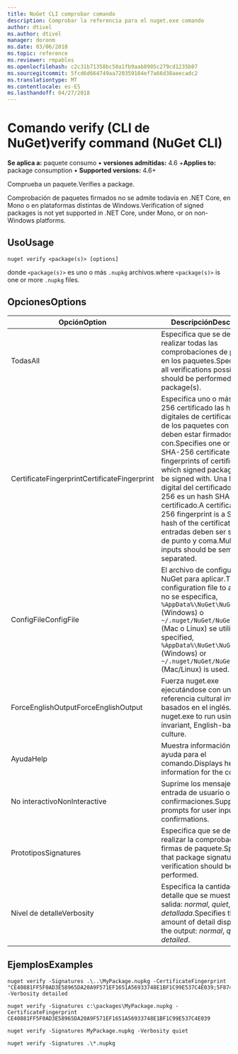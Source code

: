 ```yaml
---
title: NuGet CLI comprobar comando
description: Comprobar la referencia para el nuget.exe comando
author: dtivel
ms.author: dtivel
manager: doronm
ms.date: 03/06/2018
ms.topic: reference
ms.reviewer: rmpablos
ms.openlocfilehash: c2c31b71358bc50a1fb9aab8905c279cd1235b07
ms.sourcegitcommit: 5fcd6d664749aa720359104ef7a66d38aeecadc2
ms.translationtype: MT
ms.contentlocale: es-ES
ms.lasthandoff: 04/27/2018
---
```

# <a name="verify-command-nuget-cli"></a><span data-ttu-id="ece5a-103">Comando verify (CLI de NuGet)</span><span class="sxs-lookup"><span data-stu-id="ece5a-103">verify command (NuGet CLI)</span></span>

<span data-ttu-id="ece5a-104">**Se aplica a:** paquete consumo &bullet; **versiones admitidas:** 4.6 +</span><span class="sxs-lookup"><span data-stu-id="ece5a-104">**Applies to:** package consumption &bullet; **Supported versions:** 4.6+</span></span>

<span data-ttu-id="ece5a-105">Comprueba un paquete.</span><span class="sxs-lookup"><span data-stu-id="ece5a-105">Verifies a package.</span></span>

<span data-ttu-id="ece5a-106">Comprobación de paquetes firmados no se admite todavía en .NET Core, en Mono o en plataformas distintas de Windows.</span><span class="sxs-lookup"><span data-stu-id="ece5a-106">Verification of signed packages is not yet supported in .NET Core, under Mono, or on non-Windows platforms.</span></span>

## <a name="usage"></a><span data-ttu-id="ece5a-107">Uso</span><span class="sxs-lookup"><span data-stu-id="ece5a-107">Usage</span></span>

```cli
nuget verify <package(s)> [options]
```

<span data-ttu-id="ece5a-108">donde `<package(s)>` es uno o más `.nupkg` archivos.</span><span class="sxs-lookup"><span data-stu-id="ece5a-108">where `<package(s)>` is one or more `.nupkg` files.</span></span>

## <a name="options"></a><span data-ttu-id="ece5a-109">Opciones</span><span class="sxs-lookup"><span data-stu-id="ece5a-109">Options</span></span>

| <span data-ttu-id="ece5a-110">Opción</span><span class="sxs-lookup"><span data-stu-id="ece5a-110">Option</span></span> | <span data-ttu-id="ece5a-111">Descripción</span><span class="sxs-lookup"><span data-stu-id="ece5a-111">Description</span></span> |
| --- | --- |
| <span data-ttu-id="ece5a-112">Todas</span><span class="sxs-lookup"><span data-stu-id="ece5a-112">All</span></span> | <span data-ttu-id="ece5a-113">Especifica que se deben realizar todas las comprobaciones de posibles en los paquetes.</span><span class="sxs-lookup"><span data-stu-id="ece5a-113">Specifies that all verifications possible should be performed on the package(s).</span></span> |
| <span data-ttu-id="ece5a-114">CertificateFingerprint</span><span class="sxs-lookup"><span data-stu-id="ece5a-114">CertificateFingerprint</span></span> | <span data-ttu-id="ece5a-115">Especifica uno o más SHA-256 certificado las huellas digitales de certificados (s) de los paquetes con firma deben estar firmados con.</span><span class="sxs-lookup"><span data-stu-id="ece5a-115">Specifies one or more SHA-256 certificate fingerprints of certificates(s) which signed packages must be signed with.</span></span> <span data-ttu-id="ece5a-116">Una huella digital del certificado SHA-256 es un hash SHA-256 del certificado.</span><span class="sxs-lookup"><span data-stu-id="ece5a-116">A certificate SHA-256 fingerprint is a SHA-256 hash of the certificate.</span></span> <span data-ttu-id="ece5a-117">Varias entradas deben ser separado de punto y coma.</span><span class="sxs-lookup"><span data-stu-id="ece5a-117">Multiple inputs should be semicolon separated.</span></span> |
| <span data-ttu-id="ece5a-118">ConfigFile</span><span class="sxs-lookup"><span data-stu-id="ece5a-118">ConfigFile</span></span> | <span data-ttu-id="ece5a-119">El archivo de configuración de NuGet para aplicar.</span><span class="sxs-lookup"><span data-stu-id="ece5a-119">The NuGet configuration file to apply.</span></span> <span data-ttu-id="ece5a-120">Si no se especifica, `%AppData%\NuGet\NuGet.Config` (Windows) o `~/.nuget/NuGet/NuGet.Config` (Mac o Linux) se utiliza.</span><span class="sxs-lookup"><span data-stu-id="ece5a-120">If not specified, `%AppData%\NuGet\NuGet.Config` (Windows) or `~/.nuget/NuGet/NuGet.Config` (Mac/Linux) is used.</span></span>|
| <span data-ttu-id="ece5a-121">ForceEnglishOutput</span><span class="sxs-lookup"><span data-stu-id="ece5a-121">ForceEnglishOutput</span></span> | <span data-ttu-id="ece5a-122">Fuerza nuget.exe ejecutándose con una referencia cultural invariable, basados en el inglés.</span><span class="sxs-lookup"><span data-stu-id="ece5a-122">Forces nuget.exe to run using an invariant, English-based culture.</span></span> |
| <span data-ttu-id="ece5a-123">Ayuda</span><span class="sxs-lookup"><span data-stu-id="ece5a-123">Help</span></span> | <span data-ttu-id="ece5a-124">Muestra información de ayuda para el comando.</span><span class="sxs-lookup"><span data-stu-id="ece5a-124">Displays help information for the command.</span></span> |
| <span data-ttu-id="ece5a-125">No interactivo</span><span class="sxs-lookup"><span data-stu-id="ece5a-125">NonInteractive</span></span> | <span data-ttu-id="ece5a-126">Suprime los mensajes para la entrada de usuario o confirmaciones.</span><span class="sxs-lookup"><span data-stu-id="ece5a-126">Suppresses prompts for user input or confirmations.</span></span> |
| <span data-ttu-id="ece5a-127">Prototipos</span><span class="sxs-lookup"><span data-stu-id="ece5a-127">Signatures</span></span> | <span data-ttu-id="ece5a-128">Especifica que se debe realizar la comprobación de firmas de paquete.</span><span class="sxs-lookup"><span data-stu-id="ece5a-128">Specifies that package signature verification should be performed.</span></span> |
| <span data-ttu-id="ece5a-129">Nivel de detalle</span><span class="sxs-lookup"><span data-stu-id="ece5a-129">Verbosity</span></span> | <span data-ttu-id="ece5a-130">Especifica la cantidad de detalle que se muestra en la salida: *normal*, *quiet*, *detallada*.</span><span class="sxs-lookup"><span data-stu-id="ece5a-130">Specifies the amount of detail displayed in the output: *normal*, *quiet*, *detailed*.</span></span> |

## <a name="examples"></a><span data-ttu-id="ece5a-131">Ejemplos</span><span class="sxs-lookup"><span data-stu-id="ece5a-131">Examples</span></span>

```cli
nuget verify -Signatures .\..\MyPackage.nupkg -CertificateFingerprint "CE40881FF5F0AD3E58965DA20A9F571EF1651A56933748E1BF1C99E537C4E039;5F874AAF47BCB268A19357364E7FBB09D6BF9E8A93E1229909AC5CAC865802E2" -Verbosity detailed

nuget verify -Signatures c:\packages\MyPackage.nupkg -CertificateFingerprint CE40881FF5F0AD3E58965DA20A9F571EF1651A56933748E1BF1C99E537C4E039

nuget verify -Signatures MyPackage.nupkg -Verbosity quiet

nuget verify -Signatures .\*.nupkg
```